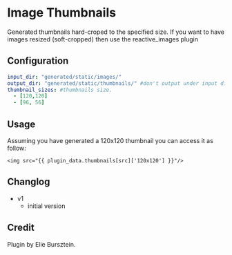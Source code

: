# Image Thumbnails

Generated thumbnails hard-croped to the specified size. If you want to have images resized (soft-cropped) then use the reactive_images plugin

## Configuration

```yaml
input_dir: "generated/static/images/"
output_dir: "generated/static/thumbnails/" #don't output under input dir to avoid overloading other images plugins
thumbnail_sizes: #thumbnails size.
  - [120,120]
  - [96, 56]
```

## Usage

Assuming you have generated a 120x120 thumbnail you can access it as follow:

```jinja2
<img src="{{ plugin_data.thumbnails[src]['120x120'] }}"/>
```

## Changlog
- v1
    - initial version

## Credit

Plugin by Elie Bursztein.